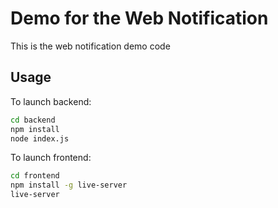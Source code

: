 # Demo for the Web Notification

This is the web notification demo code

## Usage
To launch backend:

```sh
cd backend
npm install
node index.js
```

To launch frontend:

```sh
cd frontend
npm install -g live-server
live-server
```
